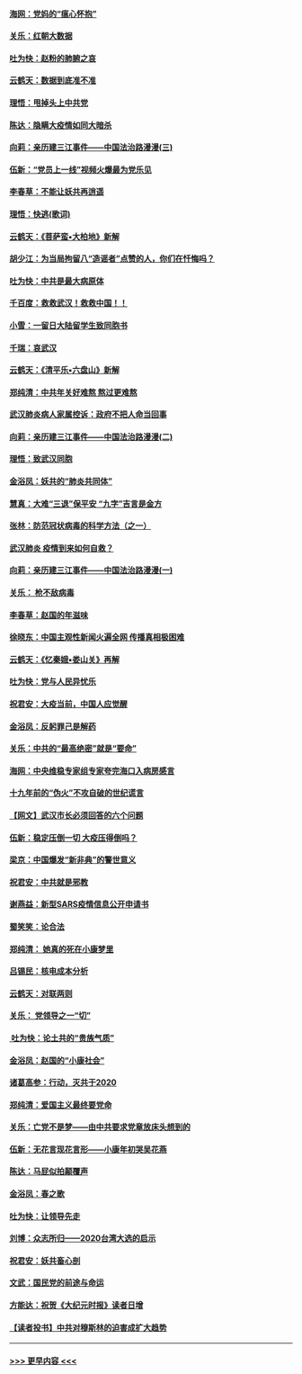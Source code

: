#### [海网：党妈的“瘟心怀抱”](../pages/nsc993/n11840740.md?t=02050222) 
#### [关乐：红朝大数据](../pages/nsc993/n11840675.md?t=02050222) 
#### [吐为快：赵粉的肺腑之哀](../pages/nsc993/n11840618.md?t=02050222) 
#### [云鹤天：数据到底准不准](../pages/nsc993/n11840325.md?t=02050222) 
#### [理悟：甩掉头上中共党](../pages/nsc993/n11838826.md?t=02050222) 
#### [陈达：隐瞒大疫情如同大暗杀](../pages/nsc993/n11838771.md?t=02050222) 
#### [向莉：亲历建三江事件——中国法治路漫漫(三)](../pages/nsc993/n11831825.md?t=02050222) 
#### [伍新：“党员上一线”视频火爆最为党乐见](../pages/nsc993/n11838200.md?t=02050222) 
#### [李春草：不能让妖共再逍遥](../pages/nsc993/n11838102.md?t=02050222) 
#### [理悟：快逃(歌词)](../pages/nsc993/n11838083.md?t=02050222) 
#### [云鹤天：《菩萨蛮▪大柏地》新解](../pages/nsc993/n11838059.md?t=02050222) 
#### [胡少江：为当局拘留八“造谣者”点赞的人，你们在忏悔吗？](../pages/nsc993/n11836801.md?t=02050222) 
#### [吐为快：中共是最大病原体](../pages/nsc993/n11836748.md?t=02050222) 
#### [千百度：救救武汉！救救中国！！](../pages/nsc993/n11836145.md?t=02050222) 
#### [小雪：一留日大陆留学生致同胞书](../pages/nsc993/n11834624.md?t=02050222) 
#### [千瑞：哀武汉](../pages/nsc993/n11833647.md?t=02050222) 
#### [云鹤天：《清平乐▪六盘山》新解](../pages/nsc993/n11833611.md?t=02050222) 
#### [郑纯清：中共年关好难熬 熬过更难熬](../pages/nsc993/n11833489.md?t=02050222) 
#### [武汉肺炎病人家属控诉：政府不把人命当回事](../pages/nsc993/n11833205.md?t=02050222) 
#### [向莉：亲历建三江事件——中国法治路漫漫(二)](../pages/nsc993/n11829102.md?t=02050222) 
#### [理悟：致武汉同胞](../pages/nsc993/n11831522.md?t=02050222) 
#### [金浴凤：妖共的“肺炎共同体”](../pages/nsc993/n11829448.md?t=02050222) 
#### [慧真：大难“三退”保平安 “九字”吉言是金方](../pages/nsc993/n11829501.md?t=02050222) 
#### [张林：防范冠状病毒的科学方法（之一）](../pages/nsc993/n11828618.md?t=02050222) 
#### [武汉肺炎 疫情到来如何自救？](../pages/nsc993/n11827632.md?t=02050222) 
#### [向莉：亲历建三江事件——中国法治路漫漫(一)](../pages/nsc993/n11827190.md?t=02050222) 
#### [关乐： 枪不敌病毒](../pages/nsc993/n11826746.md?t=02050222) 
#### [李春草：赵国的年滋味](../pages/nsc993/n11826321.md?t=02050222) 
#### [徐晓东：中国主观性新闻火遍全网 传播真相极困难](../pages/nsc993/n11826508.md?t=02050222) 
#### [云鹤天：《忆秦娥▪娄山关》再解](../pages/nsc993/n11824682.md?t=02050222) 
#### [吐为快：党与人民异忧乐](../pages/nsc993/n11824660.md?t=02050222) 
#### [祝君安：大疫当前，中国人应觉醒](../pages/nsc993/n11821946.md?t=02050222) 
#### [金浴凤：反躬罪己是解药](../pages/nsc993/n11820280.md?t=02050222) 
#### [关乐：中共的“最高绝密”就是“要命”](../pages/nsc993/n11816946.md?t=02050222) 
#### [海网：中央维稳专家组专家夸完海口入病房感言](../pages/nsc993/n11815138.md?t=02050222) 
#### [十九年前的“伪火”不攻自破的世纪谎言](../pages/nsc993/n11813238.md?t=02050222) 
#### [【网文】武汉市长必须回答的六个问题](../pages/nsc993/n11813848.md?t=02050222) 
#### [伍新：稳定压倒一切 大疫压得倒吗？](../pages/nsc993/n11812634.md?t=02050222) 
#### [梁京：中国爆发“新非典”的警世意义](../pages/nsc993/n11812554.md?t=02050222) 
#### [祝君安：中共就是邪教](../pages/nsc993/n11812431.md?t=02050222) 
#### [谢燕益：新型SARS疫情信息公开申请书](../pages/nsc993/n11808840.md?t=02050222) 
#### [蜀笑笑：论合法](../pages/nsc993/n11808064.md?t=02050222) 
#### [郑纯清： 她真的死在小康梦里](../pages/nsc993/n11806623.md?t=02050222) 
#### [吕锡民：核电成本分析](../pages/nsc993/n11806284.md?t=02050222) 
#### [云鹤天：对联两则](../pages/nsc993/n11805957.md?t=02050222) 
#### [关乐： 党领导之一“切”](../pages/nsc993/n11804505.md?t=02050222) 
#### [ 吐为快：论土共的“贵族气质”](../pages/nsc993/n11804490.md?t=02050222) 
#### [金浴凤：赵国的“小康社会”](../pages/nsc993/n11804452.md?t=02050222) 
#### [诸葛高参：行动，灭共于2020](../pages/nsc993/n11804120.md?t=02050222) 
#### [郑纯清：爱国主义最终要党命](../pages/nsc993/n11802197.md?t=02050222) 
#### [关乐：亡党不是梦——由中共要求党章放床头想到的](../pages/nsc993/n11802156.md?t=02050222) 
#### [伍新：无花言现花言形——小康年初哭吴花燕](../pages/nsc993/n11800044.md?t=02050222) 
#### [陈达：马屁似拍颠覆声](../pages/nsc993/n11800010.md?t=02050222) 
#### [金浴凤：春之歌](../pages/nsc993/n11797687.md?t=02050222) 
#### [吐为快：让领导先走](../pages/nsc993/n11797512.md?t=02050222) 
#### [刘博：众志所归——2020台湾大选的启示](../pages/nsc993/n11796878.md?t=02050222) 
#### [祝君安：妖共畜心剖](../pages/nsc993/n11794273.md?t=02050222) 
#### [文武：国民党的前途与命运](../pages/nsc993/n11794198.md?t=02050222) 
#### [方能达：祝贺《大纪元时报》读者日增](../pages/nsc993/n11793807.md?t=02050222) 
#### [【读者投书】中共对穆斯林的迫害成扩大趋势](../pages/nsc993/n11791371.md?t=02050222) 

----
#### [ >>> 更早内容 <<< ](../indexes/nsc993-earlier.md)
